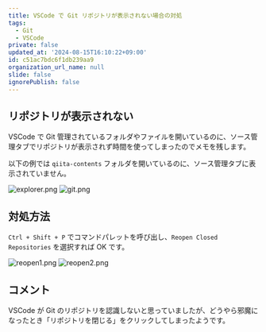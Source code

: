 ```yaml
---
title: VSCode で Git リポジトリが表示されない場合の対処
tags:
  - Git
  - VSCode
private: false
updated_at: '2024-08-15T16:10:22+09:00'
id: c51ac7bdc6f1db239aa9
organization_url_name: null
slide: false
ignorePublish: false
---
```


## リポジトリが表示されない

VSCode で Git 管理されているフォルダやファイルを開いているのに、ソース管理タブでリポジトリが表示されず時間を使ってしまったのでメモを残します。

以下の例では `qiita-contents` フォルダを開いているのに、ソース管理タブに表示されていません。

![explorer.png](https://qiita-image-store.s3.ap-northeast-1.amazonaws.com/0/3852183/d29dd7cd-f7c3-5583-c176-18bca8e2539d.png)
![git.png](https://qiita-image-store.s3.ap-northeast-1.amazonaws.com/0/3852183/a1b28796-d13f-9e9d-41f1-eb3b702661a6.png)

## 対処方法

`Ctrl + Shift + P` でコマンドパレットを呼び出し、`Reopen Closed Repositories` を選択すれば OK です。

![reopen1.png](https://qiita-image-store.s3.ap-northeast-1.amazonaws.com/0/3852183/bac38d00-56b6-ce43-87ec-d7e1f26b9116.png)
![reopen2.png](https://qiita-image-store.s3.ap-northeast-1.amazonaws.com/0/3852183/6fbc2e4d-5a51-a869-40d1-ed3740f1c252.png)

## コメント

VSCode が Git のリポジトリを認識しないと思っていましたが、どうやら邪魔になったとき「リポジトリを閉じる」をクリックしてしまったようです。
